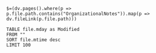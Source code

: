 
`$=(dv.pages().where(p => p.file.path.contains("OrganizationalNotes")).map(p => dv.fileLink(p.file.path)))`
```dataview
TABLE file.mday as Modified
FROM ""
SORT file.mtime desc
LIMIT 100
```